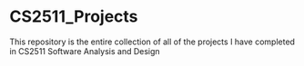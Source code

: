 # CS2511_Projects
This repository is the entire collection of all of the projects I have completed in CS2511 Software Analysis and Design
